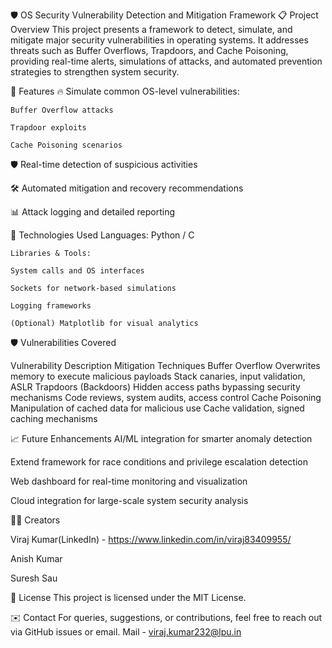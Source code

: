 🛡️ OS Security Vulnerability Detection and Mitigation Framework
    📋 Project Overview
    This project presents a framework to detect, simulate, and mitigate major security vulnerabilities in operating systems.
    It addresses threats such as Buffer Overflows, Trapdoors, and Cache Poisoning, providing real-time alerts, simulations of attacks, and           automated prevention strategies to strengthen system security.

🚀 Features
  🔥 Simulate common OS-level vulnerabilities:

    Buffer Overflow attacks

    Trapdoor exploits

    Cache Poisoning scenarios

🛡️ Real-time detection of suspicious activities

🛠️ Automated mitigation and recovery recommendations

📊 Attack logging and detailed reporting

🧰 Technologies Used
  Languages: Python / C
    
    Libraries & Tools:
    
    System calls and OS interfaces
    
    Sockets for network-based simulations
    
    Logging frameworks
    
    (Optional) Matplotlib for visual analytics

🛡️ Vulnerabilities Covered

Vulnerability	Description	Mitigation Techniques
    Buffer Overflow	Overwrites memory to execute malicious payloads	Stack canaries, input validation, ASLR
    Trapdoors (Backdoors)	Hidden access paths bypassing security mechanisms	Code reviews, system audits, access control
    Cache Poisoning	Manipulation of cached data for malicious use	Cache validation, signed caching mechanisms

📈 Future Enhancements
AI/ML integration for smarter anomaly detection

Extend framework for race conditions and privilege escalation detection

Web dashboard for real-time monitoring and visualization

Cloud integration for large-scale system security analysis

👨‍💻 Creators

Viraj Kumar(LinkedIn) - https://www.linkedin.com/in/viraj83409955/

Anish Kumar

Suresh Sau

📄 License
This project is licensed under the MIT License.

✉️ Contact
For queries, suggestions, or contributions, feel free to reach out via GitHub issues or email.
Mail - viraj.kumar232@lpu.in
